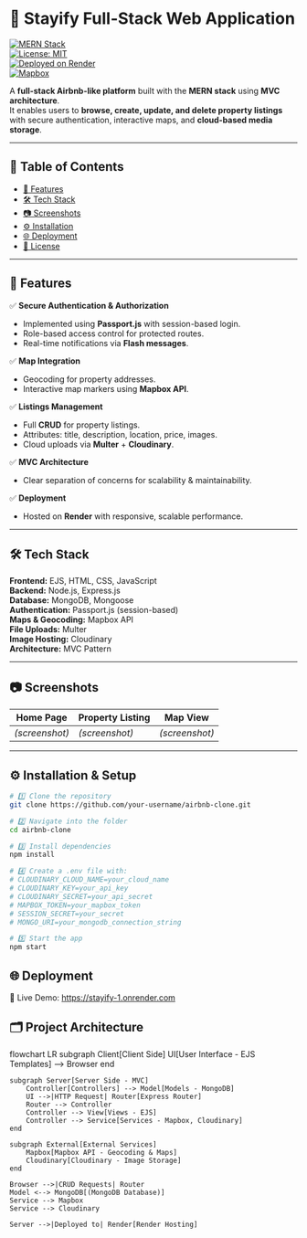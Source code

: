 # 🏡 Stayify Full-Stack Web Application  

[![MERN Stack](https://img.shields.io/badge/Stack-MERN-green)](#-tech-stack)  
[![License: MIT](https://img.shields.io/badge/License-MIT-blue.svg)](LICENSE)  
[![Deployed on Render](https://img.shields.io/badge/Deployed-Render-purple)](https://your-render-url.com)  
[![Mapbox](https://img.shields.io/badge/Maps-Mapbox-blue)](#-map-integration)  

A **full-stack Airbnb-like platform** built with the **MERN stack** using **MVC architecture**.  
It enables users to **browse, create, update, and delete property listings** with secure authentication, interactive maps, and **cloud-based media storage**.  

---

## 📑 Table of Contents
- [🚀 Features](#-features)
- [🛠 Tech Stack](#-tech-stack)
- [📷 Screenshots](#-screenshots)
- [⚙ Installation](#-installation--setup)
- [🌐 Deployment](#-deployment)
- [📜 License](#-license)

---

## 🚀 Features  

✅ **Secure Authentication & Authorization**  
- Implemented using **Passport.js** with session-based login.  
- Role-based access control for protected routes.  
- Real-time notifications via **Flash messages**.  

✅ **Map Integration**  
- Geocoding for property addresses.  
- Interactive map markers using **Mapbox API**.  

✅ **Listings Management**  
- Full **CRUD** for property listings.  
- Attributes: title, description, location, price, images.  
- Cloud uploads via **Multer** + **Cloudinary**.  

✅ **MVC Architecture**  
- Clear separation of concerns for scalability & maintainability.  

✅ **Deployment**  
- Hosted on **Render** with responsive, scalable performance.  

---

## 🛠 Tech Stack  

**Frontend:** EJS, HTML, CSS, JavaScript  
**Backend:** Node.js, Express.js  
**Database:** MongoDB, Mongoose  
**Authentication:** Passport.js (session-based)  
**Maps & Geocoding:** Mapbox API  
**File Uploads:** Multer  
**Image Hosting:** Cloudinary  
**Architecture:** MVC Pattern  

---

## 📷 Screenshots  

| Home Page | Property Listing | Map View |
|-----------|-----------------|----------|
| *(screenshot)* | *(screenshot)* | *(screenshot)* |

---

## ⚙ Installation & Setup  

```bash
# 1️⃣ Clone the repository
git clone https://github.com/your-username/airbnb-clone.git

# 2️⃣ Navigate into the folder
cd airbnb-clone

# 3️⃣ Install dependencies
npm install

# 4️⃣ Create a .env file with:
# CLOUDINARY_CLOUD_NAME=your_cloud_name
# CLOUDINARY_KEY=your_api_key
# CLOUDINARY_SECRET=your_api_secret
# MAPBOX_TOKEN=your_mapbox_token
# SESSION_SECRET=your_secret
# MONGO_URI=your_mongodb_connection_string

# 5️⃣ Start the app
npm start
```

## 🌐 Deployment

🚀 Live Demo: https://stayify-1.onrender.com

## 🗂 Project Architecture
flowchart LR
    subgraph Client[Client Side]
        UI[User Interface - EJS Templates] --> Browser
    end

    subgraph Server[Server Side - MVC]
        Controller[Controllers] --> Model[Models - MongoDB]
        UI -->|HTTP Request| Router[Express Router]
        Router --> Controller
        Controller --> View[Views - EJS]
        Controller --> Service[Services - Mapbox, Cloudinary]
    end

    subgraph External[External Services]
        Mapbox[Mapbox API - Geocoding & Maps]
        Cloudinary[Cloudinary - Image Storage]
    end

    Browser -->|CRUD Requests| Router
    Model <--> MongoDB[(MongoDB Database)]
    Service --> Mapbox
    Service --> Cloudinary

    Server -->|Deployed to| Render[Render Hosting]

 
